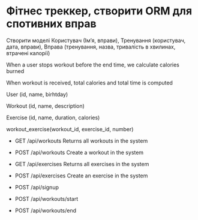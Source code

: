 # Фітнес треккер, створити ORM для спотивних вправ
Створити моделі Користувач (Імʼя, вправи), Тренування (користувач, дата, вправи), Вправа (тренування, назва, тривалість в хвилинах, втрачені калорії)

When a user stops workout before the end time, we calculate calories burned

When workout is received, total calories and total time is computed

User (id, name, birhtday)

Workout (id, name, description)

Exercise (id, name, duration, calories)

workout_exercise(workout_id, exercise_id, number)

- GET /api/workouts Returns all workouts in the system

- POST /api/workouts Create a workout in the system

- GET /api/exercises Returns all exercises in the system

- POST /api/exercises Create an exercise in the system

- POST /api/signup 

- POST /api/workouts/start

- POST /api/workouts/end
